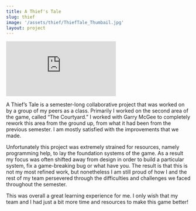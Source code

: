 ```yaml
---
title: A Thief's Tale
slug: thief
image: '/assets/thief/ThiefTale_Thumbail.jpg'
layout: project
---
```


<p><iframe src="https://www.youtube.com/embed/_2Ox1R7arms" loading="lazy" frameborder="0" allowfullscreen></iframe></p>

A Thief’s Tale is a semester-long collaborative project that was worked on by a group of my peers as a class. Primarily I worked on the second area of the game, called “The Courtyard.” I worked with Garry McGee to completely rework this area from the ground up, from what it had been from the previous semester. I am mostly satisfied with the improvements that we made.

Unfortunately this project was extremely strained for resources, namely programming help, to lay the foundation systems of the game. As a result my focus was often shifted away from design in order to build a particular system, fix a game-breaking bug or what have you. The result is that this is not my most refined work, but nonetheless I am still proud of how I and the rest of my team persevered through the difficulties and challenges we faced throughout the semester.

This was overall a great learning experience for me. I only wish that my team and I had just a bit more time and resources to make this game better!
